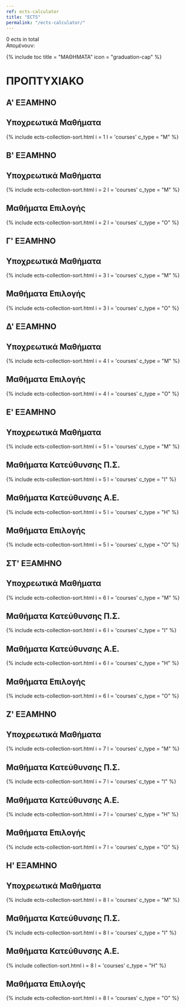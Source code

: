 ```yaml
---
ref: ects-calculator
title: "ECTS"
permalink: "/ects-calculator/"
---
```


<script src="/assets/js/ects.js"></script>
<span id ="toTXT">0</span> <span>ects in total</span></br>
<span>Απομένουν:  </span><span id="Ta240"></span>

<div id="boxes">
{% include toc title = "ΜΑΘΗΜΑΤΑ" icon = "graduation-cap" %}

# ΠΡΟΠΤΥΧΙΑΚΟ

## **A' ΕΞΑΜΗΝΟ**

## Υποχρεωτικά Μαθήματα

{% include ects-collection-sort.html i = 1 l = 'courses' c_type = "M" %}


## **Β' ΕΞΑΜΗΝΟ**

## Υποχρεωτικά Μαθήματα

{% include ects-collection-sort.html i = 2 l = 'courses' c_type = "M" %}

## Μαθήματα Επιλογής

{% include ects-collection-sort.html i = 2 l = 'courses' c_type = "Ο" %}

## **Γ' ΕΞΑΜΗΝΟ**

## Υποχρεωτικά Μαθήματα

{% include ects-collection-sort.html i = 3 l = 'courses' c_type = "M" %}

## Μαθήματα Επιλογής

{% include ects-collection-sort.html i = 3 l = 'courses' c_type = "Ο" %}

## **Δ' ΕΞΑΜΗΝΟ**

## Υποχρεωτικά Μαθήματα

{% include ects-collection-sort.html i = 4 l = 'courses' c_type = "M" %}

## Μαθήματα Επιλογής

{% include ects-collection-sort.html i = 4 l = 'courses' c_type = "Ο" %}

## **Ε' ΕΞΑΜΗΝΟ**

## Υποχρεωτικά Μαθήματα

{% include ects-collection-sort.html i = 5 l = 'courses' c_type = "M" %}

## Μαθήματα Κατεύθυνσης Π.Σ.

{% include ects-collection-sort.html i = 5 l = 'courses' c_type = "I" %}

## Μαθήματα Κατεύθυνσης Α.Ε.

{% include ects-collection-sort.html i = 5 l = 'courses' c_type = "H" %}

## Μαθήματα Επιλογής

{% include ects-collection-sort.html i = 5 l = 'courses' c_type = "Ο" %}

## **ΣΤ' ΕΞΑΜΗΝΟ**

## Υποχρεωτικά Μαθήματα

{% include ects-collection-sort.html i = 6 l = 'courses' c_type = "M" %}

## Μαθήματα Κατεύθυνσης Π.Σ.

{% include ects-collection-sort.html i = 6 l = 'courses' c_type = "I" %}

## Μαθήματα Κατεύθυνσης Α.Ε.

{% include ects-collection-sort.html i = 6 l = 'courses' c_type = "H" %}

## Μαθήματα Επιλογής

{% include ects-collection-sort.html i = 6 l = 'courses' c_type = "Ο" %}

## **Ζ' ΕΞΑΜΗΝΟ**

## Υποχρεωτικά Μαθήματα

{% include ects-collection-sort.html i = 7 l = 'courses' c_type = "M" %}

## Μαθήματα Κατεύθυνσης Π.Σ.

{% include ects-collection-sort.html i = 7 l = 'courses' c_type = "I" %}

## Μαθήματα Κατεύθυνσης Α.Ε.

{% include ects-collection-sort.html i = 7 l = 'courses' c_type = "H" %}

## Μαθήματα Επιλογής

{% include ects-collection-sort.html i = 7 l = 'courses' c_type = "Ο" %}

## **Η' ΕΞΑΜΗΝΟ**

## Υποχρεωτικά Μαθήματα

{% include ects-collection-sort.html i = 8 l = 'courses' c_type = "M" %}

## Μαθήματα Κατεύθυνσης Π.Σ.

{% include ects-collection-sort.html i = 8 l = 'courses' c_type = "I" %}

## Μαθήματα Κατεύθυνσης Α.Ε.

{% include collection-sort.html i = 8 l = 'courses' c_type = "H" %}

## Μαθήματα Επιλογής

{% include ects-collection-sort.html i = 8 l = 'courses' c_type = "Ο" %}

</div>
